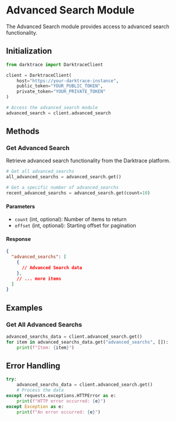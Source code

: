 # Advanced Search Module

The Advanced Search module provides access to advanced search functionality.

## Initialization

```python
from darktrace import DarktraceClient

client = DarktraceClient(
    host="https://your-darktrace-instance",
    public_token="YOUR_PUBLIC_TOKEN",
    private_token="YOUR_PRIVATE_TOKEN"
)

# Access the advanced_search module
advanced_search = client.advanced_search
```

## Methods

### Get Advanced Search

Retrieve advanced search functionality from the Darktrace platform.

```python
# Get all advanced_searchs
all_advanced_searchs = advanced_search.get()

# Get a specific number of advanced_searchs
recent_advanced_searchs = advanced_search.get(count=10)
```

#### Parameters

- `count` (int, optional): Number of items to return
- `offset` (int, optional): Starting offset for pagination

#### Response

```json
{
  "advanced_searchs": [
    {
      // Advanced Search data
    },
    // ... more items
  ]
}
```

## Examples

### Get All Advanced Searchs

```python
advanced_searchs_data = client.advanced_search.get()
for item in advanced_searchs_data.get("advanced_searchs", []):
    print(f"Item: {item}")
```

## Error Handling

```python
try:
    advanced_searchs_data = client.advanced_search.get()
    # Process the data
except requests.exceptions.HTTPError as e:
    print(f"HTTP error occurred: {e}")
except Exception as e:
    print(f"An error occurred: {e}")
```
